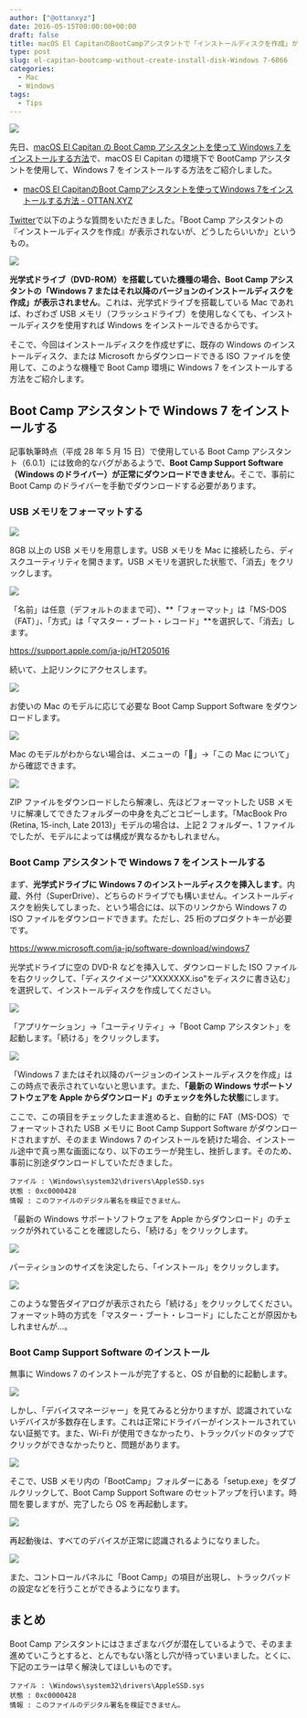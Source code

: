 ```yaml
---
author: ["@ottanxyz"]
date: 2016-05-15T00:00:00+00:00
draft: false
title: macOS El CapitanのBootCampアシスタントで「インストールディスクを作成」が表示されない場合でも正常にWindows 7をインストールする
type: post
slug: el-capitan-bootcamp-without-create-install-disk-Windows 7-6866
categories:
  - Mac
  - Windows
tags:
  - Tips
---
```


![](160515-57385c12ba164.jpg)

先日、[macOS El Capitan の Boot Camp アシスタントを使って Windows 7 をインストールする方法](/posts/2015/10/el-capitan-bootcamp-2774/)で、macOS El Capitan の環境下で BootCamp アシスタントを使用して、Windows 7 をインストールする方法をご紹介しました。

* [macOS El CapitanのBoot Campアシスタントを使ってWindows 7をインストールする方法 - OTTAN.XYZ](/posts/2015/10/el-capitan-bootcamp-2774/)

[Twitter](https://twitter.com/ottanxyz)で以下のような質問をいただきました。「Boot Camp アシスタントの『インストールディスクを作成』が表示されないが、どうしたらいいか」というもの。

![](160515-57385c1fcbf32.png)

**光学式ドライブ（DVD-ROM）を搭載していた機種の場合、Boot Camp アシスタントの「Windows 7 またはそれ以降のバージョンのインストールディスクを作成」が表示されません**。これは、光学式ドライブを搭載している Mac であれば、わざわざ USB メモリ（フラッシュドライブ）を使用しなくても、インストールディスクを使用すれば Windows をインストールできるからです。

そこで、今回はインストールディスクを作成せずに、既存の Windows のインストールディスク、または Microsoft からダウンロードできる ISO ファイルを使用して、このような機種で Boot Camp 環境に Windows 7 をインストールする方法をご紹介します。

## Boot Camp アシスタントで Windows 7 をインストールする

記事執筆時点（平成 28 年 5 月 15 日）で使用している Boot Camp アシスタント（6.0.1）には致命的なバグがあるようで、**Boot Camp Support Software（Windows のドライバー）が正常にダウンロードできません**。そこで、事前に Boot Camp のドライバーを手動でダウンロードする必要があります。

### USB メモリをフォーマットする

![](160515-57385c2e3d2bf.png)

8GB 以上の USB メモリを用意します。USB メモリを Mac に接続したら、ディスクユーティリティを開きます。USB メモリを選択した状態で、「消去」をクリックします。

![](160515-57385c3c5d714.png)

「名前」は任意（デフォルトのままで可）、**「フォーマット」は「MS-DOS（FAT）」、「方式」は「マスター・ブート・レコード」**を選択して、「消去」します。

https://support.apple.com/ja-jp/HT205016

続いて、上記リンクにアクセスします。

![](160515-57385c4b727c3.png)

お使いの Mac のモデルに応じて必要な Boot Camp Support Software をダウンロードします。

![](160515-57385c81810ee.png)

Mac のモデルがわからない場合は、メニューの「」→「この Mac について」から確認できます。

![](160515-57385c87e1836.png)

ZIP ファイルをダウンロードしたら解凍し、先ほどフォーマットした USB メモリに解凍してできたフォルダーの中身を丸ごとコピーします。「MacBook Pro (Retina, 15-inch, Late 2013)」モデルの場合は、上記 2 フォルダー、1 ファイルでしたが、モデルによっては構成が異なるかもしれません。

### Boot Camp アシスタントで Windows 7 をインストールする

まず、**光学式ドライブに Windows 7 のインストールディスクを挿入します**。内蔵、外付（SuperDrive）、どちらのドライブでも構いません。インストールディスクを紛失してしまった、という場合には、以下のリンクから Windows 7 の ISO ファイルをダウンロードできます。ただし、25 桁のプロダクトキーが必要です。

https://www.microsoft.com/ja-jp/software-download/windows7

光学式ドライブに空の DVD-R などを挿入して、ダウンロードした ISO ファイルを右クリックして、「ディスクイメージ"XXXXXXX.iso"をディスクに書き込む」を選択して、インストールディスクを作成してください。

![](160515-57385c9a2e5f6.png)

「アプリケーション」→「ユーティリティ」→「Boot Camp アシスタント」を起動します。「続ける」をクリックします。

![](160515-57385ca88da10.png)

「Windows 7 またはそれ以降のバージョンのインストールディスクを作成」はこの時点で表示されていないと思います。また、**「最新の Windows サポートソフトウェアを Apple からダウンロード」のチェックを外した状態**にします。

ここで、この項目をチェックしたまま進めると、自動的に FAT（MS-DOS）でフォーマットされた USB メモリに Boot Camp Support Software がダウンロードされますが、そのまま Windows 7 のインストールを続けた場合、インストール途中で真っ黒な画面になり、以下のエラーが発生し、挫折します。そのため、事前に別途ダウンロードしていただきました。

    ファイル : \Windows\system32\drivers\AppleSSD.sys
    状態 : 0xc0000428
    情報 : このファイルのデジタル署名を検証できません。

「最新の Windows サポートソフトウェアを Apple からダウンロード」のチェックが外れていることを確認したら、「続ける」をクリックします。

![](160515-57385cb7930bf.png)

パーティションのサイズを決定したら、「インストール」をクリックします。

![](160515-57385cc5eee37.png)

このような警告ダイアログが表示されたら「続ける」をクリックしてください。フォーマット時の方式を「マスター・ブート・レコード」にしたことが原因かもしれませんが…。

### Boot Camp Support Software のインストール

無事に Windows 7 のインストールが完了すると、OS が自動的に起動します。

![](160515-57385ccd85b09.png)

しかし、「デバイスマネージャー」を見てみると分かりますが、認識されていないデバイスが多数存在します。これは正常にドライバーがインストールされていない証拠です。また、Wi-Fi が使用できなかったり、トラックパッドのタップでクリックができなかったりと、問題があります。

![](160515-57385ce6ea1bd.png)

そこで、USB メモリ内の「BootCamp」フォルダーにある「setup.exe」をダブルクリックして、Boot Camp Support Software のセットアップを行います。時間を要しますが、完了したら OS を再起動します。

![](160515-57385cfc39a90.png)

再起動後は、すべてのデバイスが正常に認識されるようになりました。

![](160515-57385d13b11e1.png)

また、コントロールパネルに「Boot Camp」の項目が出現し、トラックパッドの設定などを行うことができるようになります。

## まとめ

Boot Camp アシスタントにはさまざまなバグが潜在しているようで、そのまま進めていこうとすると、とんでもない落とし穴が待っていまいました。とくに、下記のエラーは早く解決してほしいものです。

    ファイル : \Windows\system32\drivers\AppleSSD.sys
    状態 : 0xc0000428
    情報 : このファイルのデジタル署名を検証できません。
